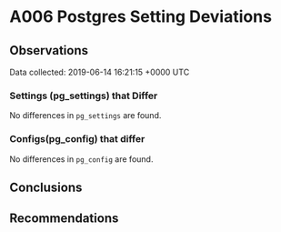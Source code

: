 # A006 Postgres Setting Deviations #

## Observations ##
Data collected: 2019-06-14 16:21:15 +0000 UTC  

### Settings (pg_settings) that Differ ###

No differences in `pg_settings` are found.

### Configs(pg_config) that differ ###

No differences in `pg_config` are found.



## Conclusions ##


## Recommendations ##

